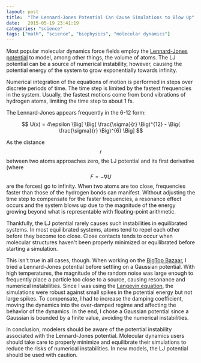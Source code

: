 ```yaml
---
layout: post
title:  "The Lennard-Jones Potential Can Cause Simulations to Blow Up"
date:   2015-05-19 23:41:19
categories: "science"
tags: ["math", "science", "biophysics", "molecular dynamics"]
---
```

Most popular molecular dynamics force fields employ the [Lennard-Jones potential](http://en.wikipedia.org/wiki/Lennard-Jones_potential) to model, among other things, the volume of atoms.  The LJ potential can be a source of numerical instability, however, causing the potential energy of the system to grow exponentially towards infinity.

Numerical integration of the equations of motion is performed in steps over discrete periods of time.  The time step is limited by the fastest frequencies in the system.  Usually, the fastest motions come from bond vibrations of hydrogen atoms, limiting the time step to about 1 fs.

The Lennard-Jones appears frequently in the 6-12 form:

$$
U(x) = 4\epsilon \Big[ \Big( \frac{\sigma}{r} \Big)^{12} - \Big( \frac{\sigma}{r} \Big)^{6} \Big]
$$

As the distance $$r$$ between two atoms approaches zero, the LJ potential and its first derivative (where $$F = - 
\nabla U$$ are the forces) go to infinity.  When two atoms are too close, frequencies faster than those of the hydrogen bonds can manifest.  Without adjusting the time step to compensate for the faster frequencies, a resonance effect occurs and the system blows up due to the magnitude of the energy growing beyond what is representable with floating-point arithmetic.

Thankfully, the LJ potential rarely causes such instabilities in equilibrated systems.  In most equilibrated systems, atoms tend to repel each other before they become too close.  Close contacts tends to occur when molecular structures haven't been properly minimized or equilibrated before starting a simulation.

This isn't true in all cases, though.  When working on the [BigTop Bazaar](http://rnowling.github.io/math/2015/03/24/bigtop-bazaar-model.html), I tried a Lennard-Jones potential before settling on a Gaussian potential.  With high temperatures, the magnitude of the random noise was large enough to frequently place a particle too close to a source, causing resonance and numerical instabilities.  Since I was using the [Langevin equation](http://rnowling.github.io/math/2015/03/21/langevin-equation.html), the simulations were robust against small spikes in the potential energy but not large spikes. To compensate, I had to increase the damping coefficient, moving the dynamics into the over-damped regime and affecting the behavior of the dynamics.  In the end, I chose a Gaussian potential since a Gaussian is bounded by a finite value, avoiding the numerical instabilities.

In conclusion, modelers should be aware of the potential instability associated with the Lennard-Jones potential. Molecular dynamics users should take care to properly minimize and equilibrate their simulations to reduce the risks of numerical instabilities.  In new models, the LJ potential should be used with caution.